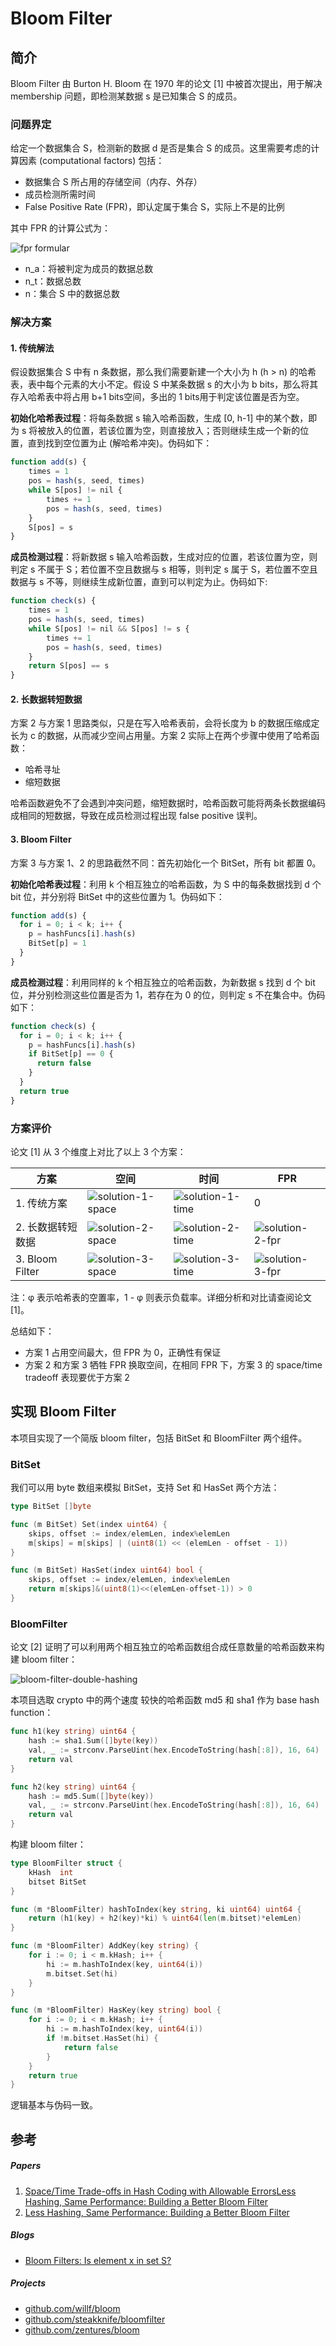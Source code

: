 # Bloom Filter

## 简介

Bloom Filter 由 Burton H. Bloom 在 1970 年的论文 [1] 中被首次提出，用于解决 membership 问题，即检测某数据 s 是已知集合 S 的成员。

### 问题界定

给定一个数据集合 S，检测新的数据 d 是否是集合 S 的成员。这里需要考虑的计算因素 (computational factors) 包括：

* 数据集合 S 所占用的存储空间（内存、外存）
* 成员检测所需时间
* False Positive Rate (FPR)，即认定属于集合 S，实际上不是的比例

其中 FPR 的计算公式为：

![fpr formular](./statics/imgs/fpr.jpg)

* n_a：将被判定为成员的数据总数
* n_t：数据总数
* n：集合 S 中的数据总数

### 解决方案

#### 1. 传统解法

假设数据集合 S 中有 n 条数据，那么我们需要新建一个大小为 h (h > n) 的哈希表，表中每个元素的大小不定。假设 S 中某条数据 s 的大小为 b bits，那么将其存入哈希表中将占用 b+1 bits空间，多出的 1 bits用于判定该位置是否为空。

**初始化哈希表过程**：将每条数据 s 输入哈希函数，生成 [0,  h-1] 中的某个数，即为 s 将被放入的位置，若该位置为空，则直接放入；否则继续生成一个新的位置，直到找到空位置为止 (解哈希冲突)。伪码如下：

```js
function add(s) {
	times = 1
	pos = hash(s, seed, times)
	while S[pos] != nil {
		times += 1
		pos = hash(s, seed, times)
	}
	S[pos] = s
}
```

**成员检测过程**：将新数据 s 输入哈希函数，生成对应的位置，若该位置为空，则判定 s 不属于 S；若位置不空且数据与 s 相等，则判定 s 属于 S，若位置不空且数据与 s 不等，则继续生成新位置，直到可以判定为止。伪码如下:

```js
function check(s) {
	times = 1
	pos = hash(s, seed, times)
	while S[pos] != nil && S[pos] != s {
		times += 1
		pos = hash(s, seed, times)
	}
	return S[pos] == s
}
```

#### 2. 长数据转短数据

方案 2  与方案 1 思路类似，只是在写入哈希表前，会将长度为 b 的数据压缩成定长为 c 的数据，从而减少空间占用量。方案 2 实际上在两个步骤中使用了哈希函数：

* 哈希寻址
* 缩短数据

哈希函数避免不了会遇到冲突问题，缩短数据时，哈希函数可能将两条长数据编码成相同的短数据，导致在成员检测过程出现 false positive 误判。

#### 3. Bloom Filter

方案 3 与方案 1、2 的思路截然不同：首先初始化一个 BitSet，所有 bit 都置 0。

**初始化哈希表过程**：利用 k 个相互独立的哈希函数，为 S 中的每条数据找到 d 个 bit 位，并分别将 BitSet 中的这些位置为 1。伪码如下：

```js
function add(s) {
  for i = 0; i < k; i++ {
    p = hashFuncs[i].hash(s)
    BitSet[p] = 1
  }
}
```

**成员检测过程**：利用同样的 k 个相互独立的哈希函数，为新数据 s 找到 d 个 bit 位，并分别检测这些位置是否为 1，若存在为 0 的位，则判定 s 不在集合中。伪码如下：

```js
function check(s) {
  for i = 0; i < k; i++ {
    p = hashFuncs[i].hash(s)
    if BitSet[p] == 0 {
      return false
    }
  }
  return true
}
```

### 方案评价

论文 [1] 从 3 个维度上对比了以上 3 个方案：

| 方案              | 空间                                                     | 时间                                                         | FPR                                                  |
| ----------------- | -------------------------------------------------------- | ------------------------------------------------------------ | ---------------------------------------------------- |
| 1. 传统方案       | ![solution-1-space](./statics/imgs/solution-1-space.jpg) | ![solution-1-time](./statics/imgs/solution-1-membership-time.jpg) | 0                                                    |
| 2. 长数据转短数据 | ![solution-2-space](./statics/imgs/solution-2-space.jpg) | ![solution-2-time](./statics/imgs/solution-2-membership-time.jpg) | ![solution-2-fpr](./statics/imgs/solution-2-fpr.jpg) |
| 3. Bloom Filter   | ![solution-3-space](./statics/imgs/solution-3-space.jpg) | ![solution-3-time](./statics/imgs/solution-3-membership-time.jpg) | ![solution-3-fpr](./statics/imgs/solution-3-fpr.jpg) |

注：φ 表示哈希表的空置率，1 - φ 则表示负载率。详细分析和对比请查阅论文 [1]。

总结如下：

* 方案 1 占用空间最大，但 FPR 为 0，正确性有保证
* 方案 2 和方案 3 牺牲 FPR 换取空间，在相同 FPR 下，方案 3 的 space/time tradeoff 表现要优于方案 2

## 实现 Bloom Filter

本项目实现了一个简版 bloom filter，包括 BitSet 和 BloomFilter 两个组件。

### BitSet

我们可以用 byte 数组来模拟 BitSet，支持 Set 和 HasSet 两个方法：

```go
type BitSet []byte

func (m BitSet) Set(index uint64) {
	skips, offset := index/elemLen, index%elemLen
	m[skips] = m[skips] | (uint8(1) << (elemLen - offset - 1))
}

func (m BitSet) HasSet(index uint64) bool {
	skips, offset := index/elemLen, index%elemLen
	return m[skips]&(uint8(1)<<(elemLen-offset-1)) > 0
}
```

### BloomFilter

论文 [2] 证明了可以利用两个相互独立的哈希函数组合成任意数量的哈希函数来构建 bloom filter：

![bloom-filter-double-hashing](./statics/imgs/bloom-filter-double-hashing.jpg)

本项目选取 crypto 中的两个速度 较快的哈希函数 md5 和 sha1 作为 base hash function：

```go
func h1(key string) uint64 {
	hash := sha1.Sum([]byte(key))
	val, _ := strconv.ParseUint(hex.EncodeToString(hash[:8]), 16, 64)
	return val
}

func h2(key string) uint64 {
	hash := md5.Sum([]byte(key))
	val, _ := strconv.ParseUint(hex.EncodeToString(hash[:8]), 16, 64)
	return val
}
```

构建 bloom filter：

```go
type BloomFilter struct {
	kHash  int
	bitset BitSet
}

func (m *BloomFilter) hashToIndex(key string, ki uint64) uint64 {
	return (h1(key) + h2(key)*ki) % uint64(len(m.bitset)*elemLen)
}

func (m *BloomFilter) AddKey(key string) {
	for i := 0; i < m.kHash; i++ {
		hi := m.hashToIndex(key, uint64(i))
		m.bitset.Set(hi)
	}
}

func (m *BloomFilter) HasKey(key string) bool {
	for i := 0; i < m.kHash; i++ {
		hi := m.hashToIndex(key, uint64(i))
		if !m.bitset.HasSet(hi) {
			return false
		}
	}
	return true
}
```

逻辑基本与伪码一致。

## 参考

##### Papers

1. [Space/Time Trade-offs in Hash Coding with Allowable Errors](https://people.cs.umass.edu/~emery/classes/cmpsci691st/readings/Misc/p422-bloom.pdf)[Less Hashing, Same Performance: Building a Better Bloom Filter](https://www.eecs.harvard.edu/~michaelm/postscripts/rsa2008.pdf)
2. [Less Hashing, Same Performance: Building a Better Bloom Filter](https://www.eecs.harvard.edu/~michaelm/postscripts/rsa2008.pdf)

##### Blogs

* [Bloom Filters: Is element x in set S?](https://www.abhishek-tiwari.com/bloom-filters-is-element-x-in-set-s/)

##### Projects

* [github.com/willf/bloom](https://github.com/willf/bloom)
* [github.com/steakknife/bloomfilter](https://github.com/steakknife/bloomfilter)
* [github.com/zentures/bloom](https://github.com/zentures/bloom)